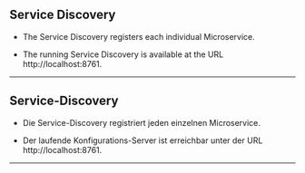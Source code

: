 ## Service Discovery

* The Service Discovery registers each individual Microservice.

* The running Service Discovery is available at the URL http://localhost:8761.
___

## Service-Discovery

* Die Service-Discovery registriert jeden einzelnen Microservice.

* Der laufende Konfigurations-Server ist erreichbar unter der URL http://localhost:8761.
___

